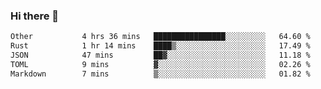 ### Hi there 👋

<!--
**WShiBin/WShiBin** is a ✨ _special_ ✨ repository because its `README.md` (this file) appears on your GitHub profile.

Here are some ideas to get you started:

- 🔭 I’m currently working on ...
- 🌱 I’m currently learning ...
- 👯 I’m looking to collaborate on ...
- 🤔 I’m looking for help with ...
- 💬 Ask me about ...
- 📫 How to reach me: ...
- 😄 Pronouns: ...
- ⚡ Fun fact: ...
-->

<!--START_SECTION:waka-->

```txt
Other           4 hrs 36 mins   ████████████████░░░░░░░░░   64.60 %
Rust            1 hr 14 mins    ████▒░░░░░░░░░░░░░░░░░░░░   17.49 %
JSON            47 mins         ██▓░░░░░░░░░░░░░░░░░░░░░░   11.18 %
TOML            9 mins          ▓░░░░░░░░░░░░░░░░░░░░░░░░   02.26 %
Markdown        7 mins          ▒░░░░░░░░░░░░░░░░░░░░░░░░   01.82 %
```

<!--END_SECTION:waka-->
